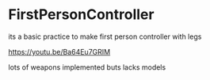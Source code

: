 # FirstPersonController

its a basic practice to make first person controller with legs

https://youtu.be/Ba64Eu7GRIM



lots of weapons implemented 
 buts lacks models
